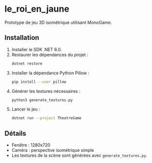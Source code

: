 # le_roi_en_jaune

Prototype de jeu 3D isométrique utilisant MonoGame.

## Installation

1. Installer le SDK .NET 6.0.
2. Restaurer les dépendances du projet :
   ```bash
   dotnet restore
   ```
3. Installer la dépendance Python Pillow :
   ```bash
   pip install --user pillow
   ```
4. Générer les textures nécessaires :
   ```bash
   python3 generate_textures.py
   ```
5. Lancer le jeu :
   ```bash
   dotnet run --project TheatreGame
   ```

## Détails

- Fenêtre : 1280x720
- Caméra : perspective isométrique simple
- Les textures de la scène sont générées avec `generate_textures.py`.
